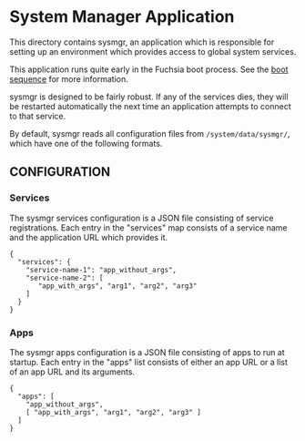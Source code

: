# System Manager Application

This directory contains sysmgr, an application which is responsible
for setting up an environment which provides access to global system
services.

This application runs quite early in the Fuchsia boot process. See the
[boot sequence](https://fuchsia.googlesource.com/fuchsia/+/master/docs/the-book/boot_sequence.md)
for more information.

sysmgr is designed to be fairly robust.  If any of the services
dies, they will be restarted automatically the next time an
application attempts to connect to that service.

By default, sysmgr reads all configuration files from `/system/data/sysmgr/`, which
have one of the following formats.

## CONFIGURATION

### Services

The sysmgr services configuration is a JSON file consisting of service
registrations.  Each entry in the "services" map consists of a service
name and the application URL which provides it.

    {
      "services": {
        "service-name-1": "app_without_args",
        "service-name-2": [
           "app_with_args", "arg1", "arg2", "arg3"
        ]
      }
    }

### Apps

The sysmgr apps configuration is a JSON file consisting of apps to run at
startup.  Each entry in the "apps" list consists of either an app URL or a list
of an app URL and its arguments.

    {
      "apps": [
        "app_without_args",
        [ "app_with_args", "arg1", "arg2", "arg3" ]
      ]
    }
